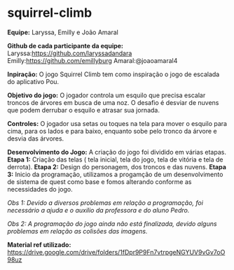 # squirrel-climb

**Equipe:** Laryssa, Emilly e João Amaral

**Github de cada participante da equipe:**
Laryssa:https://github.com/laryssadandara
Emilly:https://github.com/emillyburg 
Amaral:@joaoamaral4 

**Inpiração:** O jogo Squirrel Climb tem como inspiração o jogo de escalada do aplicativo Pou.

**Objetivo do jogo:** O jogador controla um esquilo que precisa escalar troncos de árvores em busca de uma noz. O desafio é desviar de nuvens que podem derrubar o esquilo e atrasar sua jornada.

**Controles:** O jogador usa setas ou toques na tela para mover o esquilo para cima, para os lados e para baixo, enquanto sobe pelo tronco da árvore e desvia das árvores.

**Desenvolvimento do Jogo:** A criação do jogo foi dividido em várias etapas. 
**Etapa 1:** Criação das telas ( tela inicial, tela do jogo, tela de vitória e tela de derrota).
**Etapa 2:** Design do personagem, dos troncos e das nuvens. 
**Etapa 3:** Inicio da programação, utilizamos a progamção de um desenvolvimento de sistema de quest como base e fomos alterando conforme as necessidades do jogo.

*Obs 1: Devido a diversos problemas em relação a programação, foi necessário a ajuda e o auxilio da professora e do aluno Pedro.*

*Obs 2: A programação do jogo ainda não está finalizada, devido alguns problemas em relação as colisões das imagens.*  

**Material ref utilizado:** https://drive.google.com/drive/folders/1fDpr9P9Fn7vtrpgeNGYUV9vGv7oO98uz
  
